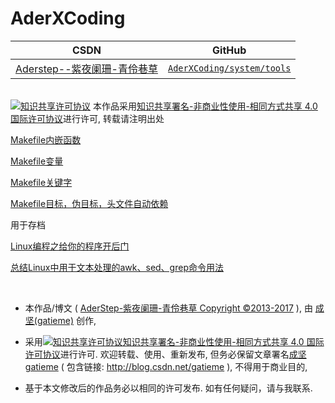 AderXCoding
=======

| CSDN | GitHub |
|:----:|:------:|
| [Aderstep--紫夜阑珊-青伶巷草](http://blog.csdn.net/gatieme) | [`AderXCoding/system/tools`](https://github.com/gatieme/AderXCoding/tree/master/system/tools) |


<br>
<a rel="license" href="http://creativecommons.org/licenses/by-nc-sa/4.0/"><img alt="知识共享许可协议" style="border-width:0" src="https://i.creativecommons.org/l/by-nc-sa/4.0/88x31.png" /></a>
本作品采用<a rel="license" href="http://creativecommons.org/licenses/by-nc-sa/4.0/">知识共享署名-非商业性使用-相同方式共享 4.0 国际许可协议</a>进行许可, 转载请注明出处
<br>

[Makefile内嵌函数](http://www.embeddedlinux.org.cn/emb-linux/system-development/201703/17-6287.html#)

[Makefile变量](http://www.embeddedlinux.org.cn/emb-linux/system-development/201703/17-6286.html)

[Makefile关键字](http://www.embeddedlinux.org.cn/emb-linux/system-development/201703/17-6285.html)

[Makefile目标，伪目标，头文件自动依赖](http://www.embeddedlinux.org.cn/emb-linux/system-development/201703/17-6284.html)


用于存档

[Linux编程之给你的程序开后门](http://www.embeddedlinux.org.cn/emb-linux/system-development/201701/14-6136.html#)

[总结Linux中用于文本处理的awk、sed、grep命令用法](http://www.embeddedlinux.org.cn/emb-linux/system-development/201604/01-5256.html)


<br>

*	本作品/博文 ( [AderStep-紫夜阑珊-青伶巷草 Copyright ©2013-2017](http://blog.csdn.net/gatieme) ), 由 [成坚(gatieme)](http://blog.csdn.net/gatieme) 创作, 

*	采用<a rel="license" href="http://creativecommons.org/licenses/by-nc-sa/4.0/"><img alt="知识共享许可协议" style="border-width:0" src="https://i.creativecommons.org/l/by-nc-sa/4.0/88x31.png" /></a><a rel="license" href="http://creativecommons.org/licenses/by-nc-sa/4.0/">知识共享署名-非商业性使用-相同方式共享 4.0 国际许可协议</a>进行许可. 欢迎转载、使用、重新发布, 但务必保留文章署名[成坚gatieme](http://blog.csdn.net/gatieme) ( 包含链接: http://blog.csdn.net/gatieme ), 不得用于商业目的, 

*	基于本文修改后的作品务必以相同的许可发布. 如有任何疑问，请与我联系.
